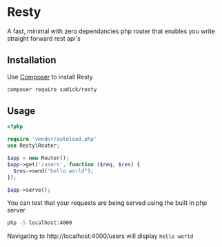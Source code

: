 # Resty

A fast, minimal with zero dependancies php router that enables you write straight forward rest api's

## Installation

Use [Composer](https://getcomposer.org/) to install Resty

```bash
composer require sadick/resty
```

## Usage

```php
<?php

require 'vendor/autoload.php'
use Resty\Router;

$app = new Router();
$app->get('/users', function ($req, $res) {
  $res->send("hello world");
});

$app->serve();
```

You can test that your requests are being served using the built in php server

```bash
php -S localhost:4000
```

Navigating to http://localhost:4000/users will display `hello world`
